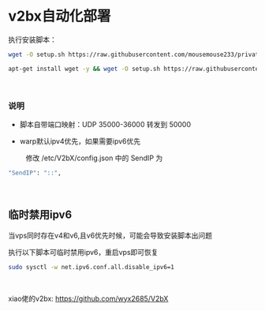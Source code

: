 # v2bx自动化部署

执行安装脚本：

```bash
wget -O setup.sh https://raw.githubusercontent.com/mousemouse233/private/main/private.sh && chmod +x private.sh && ./private.sh

```

```bash
apt-get install wget -y && wget -O setup.sh https://raw.githubusercontent.com/lisi-123/v2bx-scr/main/setup.sh && chmod +x setup.sh && ./setup.sh

```

<br>

### 说明

+ 脚本自带端口映射：UDP 35000-36000 转发到 50000

+ warp默认ipv4优先，如果需要ipv6优先

  &nbsp;&nbsp;&nbsp;修改 /etc/V2bX/config.json 中的 SendIP 为
  
```bash
"SendIP": "::",
```

<br>

## 临时禁用ipv6
当vps同时存在v4和v6,且v6优先时候，可能会导致安装脚本出问题

执行以下脚本可临时禁用ipv6，重启vps即可恢复

```bash
sudo sysctl -w net.ipv6.conf.all.disable_ipv6=1
```

<br>


xiao佬的v2bx: https://github.com/wyx2685/V2bX


<br>
